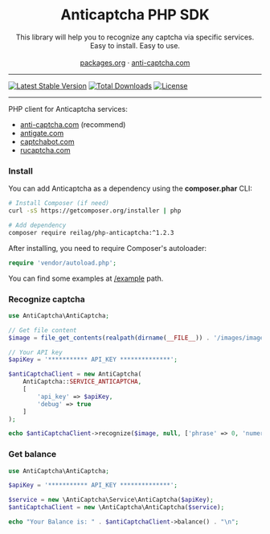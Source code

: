 <p align="center">
  <h1 align="center">Anticaptcha PHP SDK</h1>

  <p align="center">
    This library will help you to recognize any captcha via specific services.<br>
    Easy to install. Easy to use.
    <br/>
    <br/>
    <a href="https://packagist.org/packages/reilag/php-anticaptcha">packages.org</a>
    ·
    <a href="http://getcaptchasolution.com/zi0d4paljn">anti-captcha.com</a>
  </p>
</p>

---

[![Latest Stable Version](https://poser.pugx.org/reilag/php-anticaptcha/v/stable)](https://packagist.org/packages/reilag/php-anticaptcha)
[![Total Downloads](https://poser.pugx.org/reilag/php-anticaptcha/downloads)](https://packagist.org/packages/reilag/php-anticaptcha)
[![License](https://poser.pugx.org/reilag/php-anticaptcha/license)](https://packagist.org/packages/reilag/php-anticaptcha)

---


PHP client for Anticaptcha services:

* [anti-captcha.com](http://getcaptchasolution.com/zi0d4paljn) (recommend)
* [antigate.com](http://antigate.com)
* [captchabot.com](http://captchabot.com)
* [rucaptcha.com](http://rucaptcha.com)


### Install

You can add Anticaptcha as a dependency using the **composer.phar** CLI:
```bash
# Install Composer (if need)
curl -sS https://getcomposer.org/installer | php

# Add dependency
composer require reilag/php-anticaptcha:^1.2.3
```


After installing, you need to require Composer's autoloader:
```php
require 'vendor/autoload.php';
```

You can find some examples at [/example](/example) path.


### Recognize captcha
```php
use AntiCaptcha\AntiCaptcha;

// Get file content
$image = file_get_contents(realpath(dirname(__FILE__)) . '/images/image.jpg');

// Your API key
$apiKey = '*********** API_KEY **************';

$antiCaptchaClient = new AntiCaptcha(
    AntiCaptcha::SERVICE_ANTICAPTCHA,
    [
        'api_key' => $apiKey,
        'debug' => true
    ]
);

echo $antiCaptchaClient->recognize($image, null, ['phrase' => 0, 'numeric' => 0]);
```


### Get balance
```php
use AntiCaptcha\AntiCaptcha;

$apiKey = '*********** API_KEY **************';

$service = new \AntiCaptcha\Service\AntiCaptcha($apiKey);
$antiCaptchaClient = new \AntiCaptcha\AntiCaptcha($service);

echo "Your Balance is: " . $antiCaptchaClient->balance() . "\n";

```
